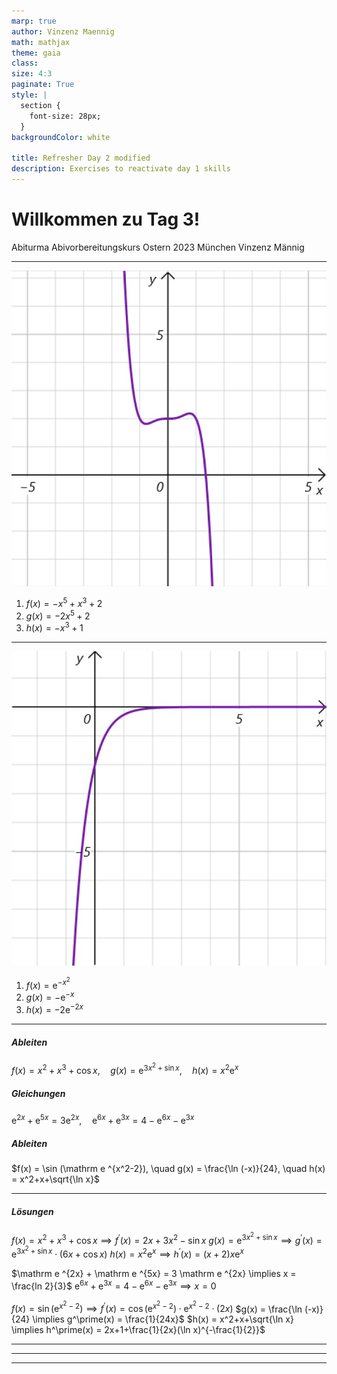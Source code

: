 ```yaml
---
marp: true
author: Vinzenz Maennig
math: mathjax
theme: gaia
class: 
size: 4:3
paginate: True
style: |
  section {
    font-size: 28px;
  }
backgroundColor: white

title: Refresher Day 2 modified
description: Exercises to reactivate day 1 skills
---
```

# Willkommen zu Tag 3!
Abiturma Abivorbereitungskurs
Ostern 2023 München
Vinzenz Männig

---
<!--header: Wiederholung Tag 2-->
<!--footer: Abiturma Abivorbereitungskurs | Ostern 2023 München | Vinzenz Männig-->
![h:400](../analysis/images/repeat_day2_graph1.jpg)
1. $f(x) = -x^5 + x^3 +2$
2. $g(x) = -2x^5 + 2$
3. $h(x) = -x^3 + 1$

---
![h:400](../analysis/images/repeat_day2_graph2.jpg)
1. $f(x) = \mathrm e ^{-x^2}$
2. $g(x) = - \mathrm e ^{-x}$
3. $h(x) = -2 \mathrm e ^{-2x}$

---
##### Ableiten
$f(x) = x^2+x^3+\cos x, \quad g(x) = \mathrm e ^{3x^2+\sin x}, \quad h(x) = x^2 \mathrm e ^x$

##### Gleichungen
$\mathrm e ^{2x} + \mathrm e ^{5x} = 3 \mathrm e ^{2x}, \quad \mathrm e ^{6x} + \mathrm e ^{3x} = 4- \mathrm e ^{6x} - \mathrm e ^{3x}$

##### Ableiten
$f(x) = \sin (\mathrm e ^{x^2-2}), \quad g(x) = \frac{\ln (-x)}{24}, \quad h(x) = x^2+x+\sqrt{\ln x}$

---
##### Lösungen
$f(x) = x^2+x^3+\cos x \implies f^\prime (x) = 2x + 3x^2 - \sin x$
$g(x) = \mathrm e ^{3x^2+\sin x} \implies g^\prime (x) = \mathrm e ^{3x^2+\sin x} \cdot (6x + \cos x)$
$h(x) = x^2 \mathrm e ^x \implies h^\prime (x) = (x+2)x \mathrm e ^x$

$\mathrm e ^{2x} + \mathrm e ^{5x} = 3 \mathrm e ^{2x} \implies x = \frac{ln 2}{3}$
$\mathrm e ^{6x} + \mathrm e ^{3x} = 4- \mathrm e ^{6x} - \mathrm e ^{3x} \implies x = 0$

$f(x) = \sin (\mathrm e ^{x^2-2}) \implies f^\prime(x) = \cos(\mathrm e ^{x^2-2}) \cdot \mathrm e ^{x^2-2} \cdot (2x)$
$g(x) = \frac{\ln (-x)}{24} \implies g^\prime(x) = \frac{1}{24x}$
$h(x) = x^2+x+\sqrt{\ln x} \implies h^\prime(x) = 2x+1+\frac{1}{2x}(\ln x)^{-\frac{1}{2}}$

---

---

---